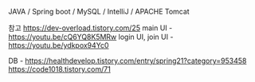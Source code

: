 JAVA / Spring boot / MySQL / IntelliJ / APACHE Tomcat

참고
https://dev-overload.tistory.com/25
main UI - https://youtu.be/cQ6YQ8K5MRw
login UI, join UI - https://youtu.be/ydkpox94Yc0

DB - https://healthdevelop.tistory.com/entry/spring21?category=953458
https://code1018.tistory.com/71